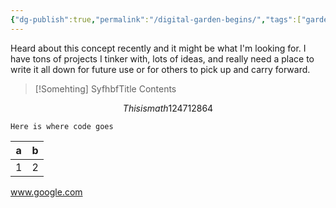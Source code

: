 ```yaml
---
{"dg-publish":true,"permalink":"/digital-garden-begins/","tags":["gardenEntry"]}
---
```





Heard about this concept recently and it might be what I'm looking for. I have tons of projects I tinker with, lots of ideas, and really need a place to write it all down for future use or for others to pick up and carry forward.



> [!Somehting] SyfhbfTitle
> Contents

$$
This is math 124712864
$$

```
Here is where code goes

```

| a | b |
| --- | --- |
| 1 | 2 |

www.google.com

